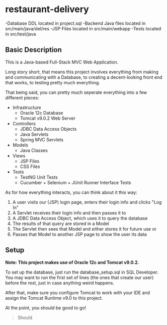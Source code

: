 # restaurant-delivery

-Database DDL located in project.sql
-Backend Java files located in src/main/java/del/res
-JSP Files located in src/main/webapp
-Tests located in src/test/java

## Basic Description

This is a Java-based Full-Stack MVC Web Application.

Long story short, that means this project involves everything from making and communicating with a Database, to creating a decent-looking front end that works, to testing pretty much everything.

That being said, you can pretty much seperate everything into a few different pieces:
- Infrastructure
  - Oracle 12c Database
  - Tomcat v9.0.2 Web Server
- Controllers
  - JDBC Data Access Objects
  - Java Servlets
  - Spring MVC Servlets
- Models
  - Java Classes
- Views
  - JSP Files
  - CSS Files
- Tests
  - TestNG Unit Tests
  - Cucumber + Selenium + JUnit Runner Interface Tests

As for how everything interacts, you can think about it this way:
1. A user visits our (JSP) login page, enters their login info and clicks "Log In"
2. A Servlet receives their login info and then passes it to
3. A JDBC Data Access Object, which uses it to query the database
4. The results of that query are stored in a Model
5. The Servlet then sees that Model and either stores it for future use or
6. Passes that Model to another JSP page to show the user its data

## Setup

**Note: This project makes use of Oracle 12c and Tomcat v9.0.2.**

To set up the database, just run the database_setup.sql in SQL Developer. You may want to run the first set of lines (the ones that create our user) before the rest, just in case anything weird happens.

After that, make sure you configure Tomcat to work with your IDE and assign the Tomcat Runtime v9.0 to this project.

At the point, you should be good to go!

>Should

##